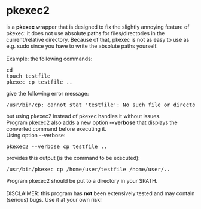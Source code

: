 # pkexec2
is a <b>pkexec</b> wrapper that is designed to fix the slightly annoying feature of pkexec: it does not use absolute paths for files/directories
in the current/relative directory. Because of that, pkexec is not as easy to use as e.g. sudo
since you have to write the absolute paths yourself.
<br>
<br>
Example: the following commands:
<pre>
cd
touch testfile
pkexec cp testfile ..
</pre>
give the following error message:<br>
<pre>
/usr/bin/cp: cannot stat 'testfile': No such file or directory
</pre>
but using pkexec2 instead of pkexec handles it without issues.
<br>
Program pkexec2 also adds a new option <b>--verbose</b> that displays the converted command before executing it.
<br>
Using option --verbose:
<pre>
pkexec2 --verbose cp testfile ..
</pre>
provides this output (is the command to be executed):
<pre>
/usr/bin/pkexec cp /home/user/testfile /home/user/..
</pre>
Program pkexec2 should be put to a directory in your $PATH.
<br>
<br>
DISCLAIMER: this program has <b>not</b> been extensively tested and may contain (serious) bugs. Use it at your own risk!

